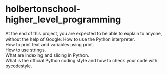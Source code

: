 # holbertonschool-higher_level_programming
At the end of this project, you are expected to be able to explain to anyone, without the help of Google:
How to use the Python interpreter.  
How to print text and variables using print.  
How to use strings.  
What are indexing and slicing in Python.  
What is the official Python coding style and how to check your code with pycodestyle.  
